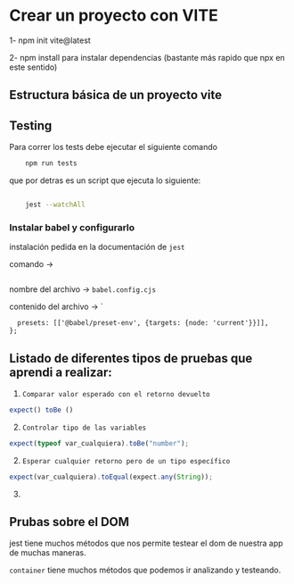 # Crear un proyecto con VITE

1- npm init vite@latest

2- npm install para instalar dependencias
(bastante más rapido que npx en este sentido)

## Estructura básica de un proyecto vite

## Testing

Para correr los tests debe ejecutar el siguiente comando

```bash
	npm run tests
```

que por detras es un script que ejecuta lo siguiente:

```bash

	jest --watchAll
```

### Instalar babel y configurarlo

instalación pedida en la documentación de `jest`

comando ->

```

```

nombre del archivo -> `babel.config.cjs`

contenido del archivo -> `

```module.exports = {
  presets: [['@babel/preset-env', {targets: {node: 'current'}}]],
};
```

## Listado de diferentes tipos de pruebas que aprendi a realizar:

1. `Comparar valor esperado con el retorno devuelto`

```javascript
expect() toBe ()
```

2. `Controlar tipo de las variables`

```javascript
expect(typeof var_cualquiera).toBe("number");
```

2. `Esperar cualquier retorno pero de un tipo específico`

```javascript
expect(var_cualquiera).toEqual(expect.any(String));
```

3.

## Prubas sobre el DOM

jest tiene muchos métodos que nos permite testear el dom de nuestra app de muchas maneras.

`container` tiene muchos métodos que podemos ir analizando y testeando.
